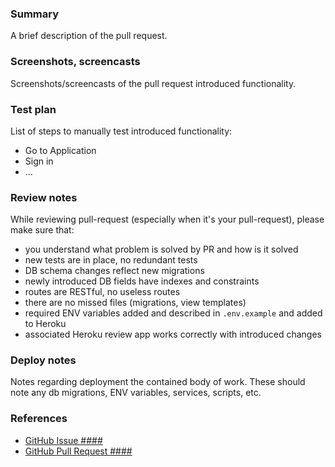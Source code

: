### Summary

A brief description of the pull request.

### Screenshots, screencasts

Screenshots/screencasts of the pull request introduced functionality.

### Test plan

List of steps to manually test introduced functionality:

* Go to Application
* Sign in
* ...

### Review notes

While reviewing pull-request (especially when it's your pull-request),
please make sure that:

- you understand what problem is solved by PR and how is it solved
- new tests are in place, no redundant tests
- DB schema changes reflect new migrations
- newly introduced DB fields have indexes and constraints
- routes are RESTful, no useless routes
- there are no missed files (migrations, view templates)
- required ENV variables added and described in `.env.example` and added to Heroku
- associated Heroku review app works correctly with introduced changes

### Deploy notes

Notes regarding deployment the contained body of work.
These should note any db migrations, ENV variables, services, scripts, etc.

### References
* [GitHub Issue ####](https://github.com/drapergem/draper/issues/####)
* [GitHub Pull Request ####](https://github.com/drapergem/draper/pull/####)
